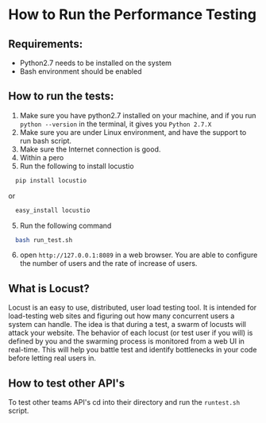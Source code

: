 # How to Run the Performance Testing

##  Requirements:
* Python2.7 needs to be installed on the system
* Bash environment should be enabled

## How to run the tests:
1. Make sure you have python2.7 installed on your machine, and
if you run `python --version` in the terminal, it gives you
`Python 2.7.X`
2. Make sure you are under Linux environment, and have the support to run bash script.
3. Make sure the Internet connection is good.
5. Within a pero
5. Run the following to install locustio
```bash
  pip install locustio
```
or 
```bash
  easy_install locustio
```
5. Run the following command
```bash
  bash run_test.sh
```
6. open `http://127.0.0.1:8089` in a web browser. You are able to configure the number of users and the rate of increase of users.

## What is Locust?
Locust is an easy to use, distributed, user load testing tool. It is intended for load-testing web sites and figuring out how many concurrent users a system can handle. The idea is that during a test, a swarm of locusts will attack your website. The behavior of each locust (or test user if you will) is defined by you and the swarming process is monitored from a web UI in real-time. This will help you battle test and identify bottlenecks in your code before letting real users in.

## How to test other API's
To test other teams API's cd into their directory and run the `runtest.sh` script.
